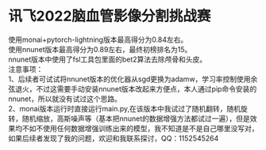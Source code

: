 # 讯飞2022脑血管影像分割挑战赛
使用monai+pytorch-lightning版本最高得分为0.84左右。  
使用nnunet版本最高得分为0.89左右，最终初榜排名为15。  
nnunet版本中使用了fsl工具包里面的bet2算法去除颅骨和头皮。  
注意事项：  
 1、后续者可试试将nnunet版本的优化器从sgd更换为adamw，学习率控制使用余弦退火，不过这需要手动安装nnunet版本改起来方便点，本人通过pip命令安装的nnunet，所以就没有试过这个思路。  
 2、monai版本运行时直接运行main.py,在该版本中我试过了随机翻转，随机旋转，随机缩放，高斯噪声等（基本把nnunet的数据增强方法都试过一遍），但是效果均不如不使用任何数据增强训练出来的模型，我不知道是不是自己哪里没写对，如果后续者发现了我的问题，欢迎和我联系探讨，QQ：1152545264
